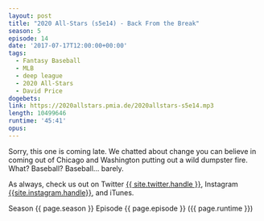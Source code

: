 ```yaml
---
layout: post
title: "2020 All-Stars (s5e14) - Back From the Break"
season: 5
episode: 14
date: '2017-07-17T12:00:00+00:00'
tags:
  - Fantasy Baseball
  - MLB
  - deep league
  - 2020 All-Stars
  - David Price
dogebets:
link: https://2020allstars.pmia.de/2020allstars-s5e14.mp3
length: 10499646
runtime: '45:41'
opus: 
---
```

Sorry, this one is coming late.  We chatted about change you can believe in coming out of Chicago and Washington putting out a wild dumpster fire.  What?  Baseball?  Baseball... barely.  

As always, check us out on Twitter [{{ site.twitter.handle }}]({{site.twitter.url}}), Instagram [{{site.instagram.handle}}]({{site.instagram.url}}), and iTunes.  

Season {{ page.season }} Episode {{ page.episode }} ({{ page.runtime }})  
